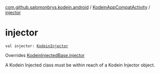 [com.github.salomonbrys.kodein.android](../index.md) / [KodeinAppCompatActivity](index.md) / [injector](.)

# injector

`val injector: `[`KodeinInjector`](../../com.github.salomonbrys.kodein/-kodein-injector/index.md)

Overrides [KodeinInjectedBase.injector](../../com.github.salomonbrys.kodein/-kodein-injected-base/injector.md)

A Kodein Injected class must be within reach of a Kodein Injector object.

